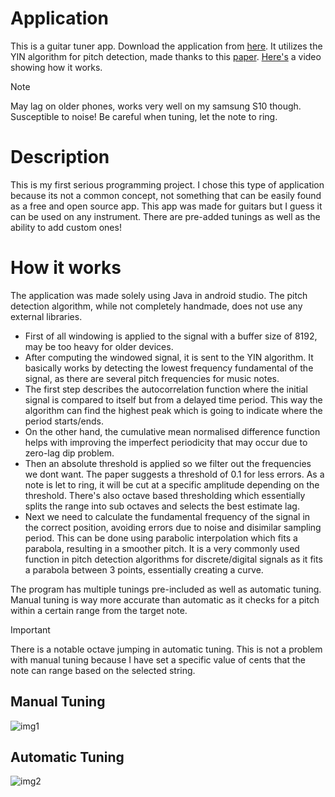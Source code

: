 # Application

This is a guitar tuner app. Download the application from [here](https://github.com/konLiogka/guitarTuner/blob/main/app-debug.apk).
It utilizes the YIN algorithm for pitch detection, made thanks to this [paper](http://audition.ens.fr/adc/pdf/2002_JASA_YIN.pdf). [Here's](https://www.youtube.com/watch?v=pbleU_p67YU&t=7s) a video showing how it works.  
> [!NOTE]
> May lag on older phones, works very well on my samsung S10 though. Susceptible to noise! Be careful when tuning, let the note to ring.
 


# Description
This is my first serious programming project. I chose this type of application because its not a common concept, not something that can be easily found as a free and open source app. This app was made for guitars but I guess it can be used on any instrument. There are pre-added tunings as well as the ability to add custom ones! 


# How it works
The application was made solely using Java in android studio.
The pitch detection algorithm, while not completely handmade, does not use any external libraries.

* First of all windowing is applied to the signal with a buffer size of 8192, may be too heavy for older devices. 
* After computing the windowed signal, it is sent to the YIN algorithm. It basically works by detecting the lowest frequency fundamental of the signal, as there are several pitch frequencies for music notes. 
* The first step describes the autocorrelation function where the initial signal is compared to itself but from a delayed time period. This way the algorithm can find the highest peak which is going to indicate where the period starts/ends. 
* On the other hand, the cumulative mean normalised difference function helps with improving the imperfect periodicity that may occur due to zero-lag dip problem. 
* Then an absolute threshold is applied so we filter out the frequencies we dont want. 
  The paper suggests a threshold of 0.1 for less errors.
  As a note is let to ring, it will be cut at a specific amplitude depending on the threshold. There's also octave based thresholding which essentially splits the range into sub octaves and selects the best estimate lag.
* Next we need to calculate the fundamental frequency of the signal in the correct position, avoiding errors due to noise and disimilar sampling period. 
  This can be done using parabolic interpolation which fits a parabola, resulting in a smoother pitch. It is a very commonly used function in pitch detection algorithms
  for discrete/digital signals as it fits a parabola between 3 points, essentially creating a curve.

The program has multiple tunings pre-included as well as automatic tuning. Manual tuning is way more accurate than automatic as it checks for a pitch within a certain range from the target note.

> [!IMPORTANT]
> There is a notable octave jumping in automatic tuning.
> This is not a problem with manual tuning because I have set a specific value of cents that the note can range based on the selected string.


## Manual Tuning

![img1](https://github.com/konLiogka/guitarTuner/assets/78957746/41b8a728-16ff-4315-b908-2f7c4f4a76a1)


## Automatic Tuning
 
![img2](https://github.com/konLiogka/guitarTuner/assets/78957746/f959701e-55dc-48fd-a03e-f2bad2316d82)



